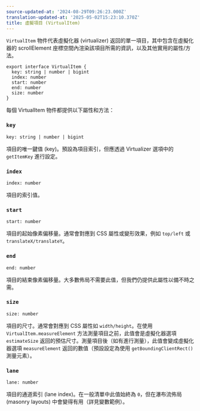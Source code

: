 ```yaml
---
source-updated-at: '2024-08-29T09:26:23.000Z'
translation-updated-at: '2025-05-02T15:23:10.370Z'
title: 虛擬項目 (VirtualItem)
---
```

`VirtualItem` 物件代表虛擬化器 (virtualizer) 返回的單一項目，其中包含在虛擬化器的 scrollElement 座標空間內渲染該項目所需的資訊，以及其他實用的屬性/方法。

```tsx
export interface VirtualItem {
  key: string | number | bigint
  index: number
  start: number
  end: number
  size: number
}
```

每個 VirtualItem 物件都提供以下屬性和方法：

### `key`

```tsx
key: string | number | bigint
```

項目的唯一鍵值 (key)。預設為項目索引，但應透過 Virtualizer 選項中的 `getItemKey` 進行設定。

### `index`

```tsx
index: number
```

項目的索引值。

### `start`

```tsx
start: number
```

項目的起始像素偏移量。通常會對應到 CSS 屬性或變形效果，例如 `top/left` 或 `translateX/translateY`。

### `end`

```tsx
end: number
```

項目的結束像素偏移量。大多數佈局不需要此值，但我們仍提供此屬性以備不時之需。

### `size`

```tsx
size: number
```

項目的尺寸。通常會對應到 CSS 屬性如 `width/height`。在使用 `VirtualItem.measureElement` 方法測量項目之前，此值會是虛擬化器選項 `estimateSize` 返回的預估尺寸。測量項目後（如有進行測量），此值會變成虛擬化器選項 `measureElement` 返回的數值（預設設定為使用 `getBoundingClientRect()` 測量元素）。

### `lane`

```tsx
lane: number
```

項目的通道索引 (lane index)。在一般清單中此值始終為 `0`，但在瀑布流佈局 (masonry layouts) 中會變得有用（詳見變數範例）。
